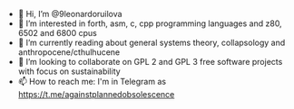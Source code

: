 - 👋 Hi, I’m @9leonardoruilova
- 👀 I’m interested in forth, asm, c, cpp programming languages and z80, 6502 and 6800 cpus
- 🌱 I’m currently reading about general systems theory, collapsology and anthropocene/cthulhucene 
- 💞️ I’m looking to collaborate on GPL 2 and GPL 3 free software projects with focus on sustainability
- 📫 How to reach me: I'm in Telegram as https://t.me/againstplannedobsolescence

<!---
9leonardoruilova/9leonardoruilova is a ✨ special ✨ repository because its `README.md` (this file) appears on your GitHub profile.
You can click the Preview link to take a look at your changes.
--->
